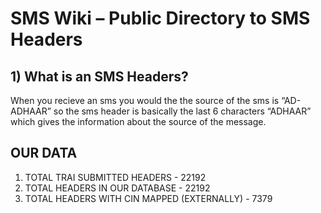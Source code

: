 # SMS Wiki – Public Directory to SMS Headers

## 1) What is an SMS Headers?
When you recieve an sms you would the the source of the sms is “AD-ADHAAR” so the sms header is basically the last 6 characters “ADHAAR” which gives the information about the source of the message. 

## OUR DATA 

1. TOTAL TRAI SUBMITTED HEADERS - 22192
2. TOTAL HEADERS IN OUR DATABASE - 22192
3. TOTAL HEADERS WITH CIN MAPPED (EXTERNALLY) - 7379
